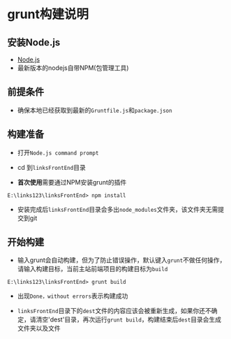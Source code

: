 # grunt构建说明

## 安装Node.js

- [Node.js](http://nodejs.org/)
- 最新版本的nodejs自带NPM(包管理工具)

## 前提条件

- 确保本地已经获取到最新的`Gruntfile.js`和`package.json`

## 构建准备

- 打开`Node.js command prompt`

- cd 到`linksFrontEnd`目录

- **首次使用**需要通过NPM安装grunt的插件

```
E:\links123\linksFrontEnd> npm install
```
- 安装完成后`linksFrontEnd`目录会多出`node_modules`文件夹，该文件夹无需提交到git

## 开始构建

- 输入grunt会自动构建，但为了防止错误操作，默认键入`grunt`不做任何操作，请输入构建目标，当前主站前端项目的构建目标为`build`

```
E:\links123\linksFrontEnd> grunt build
```

- 出现`Done，without errors`表示构建成功

- `linksFrontEnd`目录下的`dest`文件的内容应该会被重新生成，如果你还不确定，请清空'dest'目录，再次运行`grunt build`，构建结束后`dest`目录会生成文件夹以及文件